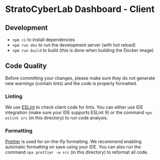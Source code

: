 # StratoCyberLab Dashboard - Client

## Development

- `npm ci` to install dependencies
- `npm run dev` to run the development server (with hot reload)
- `npm run build` to build (this is done when building the Docker image)

## Code Quality

Before committing your changes, please make sure they do not generate new 
warnings (contain lints) and the code is properly formatted.

### Linting

We use [ESLint](https://eslint.org/) to check client code for lints.
You can either use IDE integration (make sure your IDE supports ESLint 9) or 
the command `npx eslint src` (in this directory) to run code analysis.

### Formatting

[Prettier](https://prettier.io/) is used for on-the-fly formatting.
We recommend enabling automatic formatting on save using your IDE.
You can also run the command `npx prettier -w src` (in this directory) to 
reformat all code.
